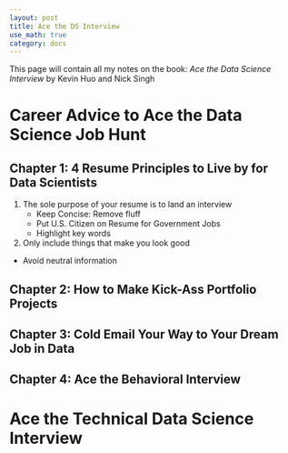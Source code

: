 ```yaml
---
layout: post
title: Ace the DS Interview
use_math: true
category: docs
---
```


This page will contain all my notes on the book: *Ace the Data Science Interview* by Kevin Huo and Nick Singh

# Career Advice to Ace the Data Science Job Hunt
## Chapter 1: 4 Resume Principles to Live by for Data Scientists
1. The sole purpose of your resume is to land an interview
   + Keep Concise: Remove fluff
   + Put U.S. Citizen on Resume for Government Jobs
   + Highlight key words
2. Only include things that make you look good
  + Avoid neutral information

## Chapter 2: How to Make Kick-Ass Portfolio Projects

## Chapter 3: Cold Email Your Way to Your Dream Job in Data

## Chapter 4: Ace the Behavioral Interview

# Ace the Technical Data Science Interview
